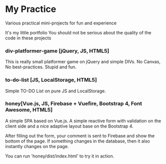 # My Practice
Various practical mini-projects for fun and experience

It's my little portfolio
You should not be serious about the quality of the code in these projects

### div-platformer-game [jQuery, JS, HTML5]
This is really small platformer game on jQuery and simple DIVs. No Canvas, No best-practices.
Stupid and fun.

### to-do-list [JS, LocalStorage, HTML5]
Simple TO-DO List on pure JS and LocalStorage.

### honey[Vue.js, JS, Firebase + Vuefire, Bootstrap 4, Font Awesome, HTML5]
A simple SPA based on Vue.js.
A simple reactive form with validation on the client side and a nice adaptive layout base on the Bootstrap 4.

After filling out the form, your comment is sent to Firebase and show the bottom of the page. If something changes in the database, then it also instantly changes on the page.

You can run 'honey/dist/index.html' to try it in action.
